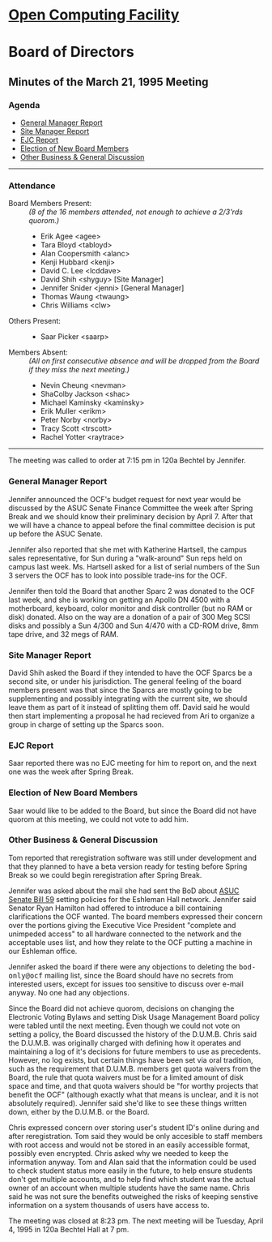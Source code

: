 <html><head>
<title>Minutes of the OCF Board of Directors Meeting of March 21, 1995</title>
</head><body>
<h1><A HREF="http://www.ocf.berkeley.edu/OCF/">Open Computing Facility</A></h1>
<h1>Board of Directors</h1>
<h2>Minutes of the March 21, 1995 Meeting</h2>

<h3>Agenda</h3>

<ul>
<li><A HREF="#General Manager Report">General Manager Report</A>
<li><A HREF="#Site Manager Report">Site Manager Report</A>
<li><A HREF="#EJC Report">EJC Report</A>
<li><A HREF="#Elections">Election of New Board Members</A>
<li><A HREF="#General Discussion">Other Business & General Discussion</A>
</ul>

<hr>

<h3>Attendance</h3>
<dl>
<dt>Board Members Present:
<dd><i>(8 of the 16 members attended, not enough to achieve a 2/3'rds quorom.)</i>
<ul>
	<li>Erik Agee &lt;agee&gt;
	<li>Tara Bloyd &lt;tabloyd&gt;
	<li>Alan Coopersmith &lt;alanc&gt;
	<li>Kenji Hubbard &lt;kenji&gt;
	<li>David C. Lee &lt;lcddave&gt;
	<li>David Shih &lt;shyguy&gt; [Site Manager]
	<li>Jennifer Snider &lt;jenni&gt; [General Manager]
	<li>Thomas Waung &lt;twaung&gt;
	<li>Chris Williams &lt;clw&gt;
</ul>
<dt>Others Present:
<dd><ul>
	<li>Saar Picker &lt;saarp&gt;
</ul>
<dt>Members Absent:
<dd><i>(All on first consecutive absence and will be dropped from the Board
	if they miss the next meeting.)</i>
<ul>
	<li>Nevin Cheung &lt;nevman&gt;
	<li>ShaColby Jackson &lt;shac&gt;
	<li>Michael Kaminsky &lt;kaminsky&gt;
	<li>Erik Muller &lt;erikm&gt;
	<li>Peter Norby &lt;norby&gt;
	<li>Tracy Scott &lt;trscott&gt;
	<li>Rachel Yotter &lt;raytrace&gt;
</ul>
</dl>
<hr>

The meeting was called to order at 7:15 pm in 120a Bechtel by Jennifer.

<p>

<h3><A NAME="#General Manager Report">General Manager Report</A></h3>

Jennifer announced the OCF's budget request for next year would be discussed
by the ASUC Senate Finance Committee the week after Spring Break and we should
know their preliminary decision by April 7.  After that we will have a chance
to appeal before the final committee decision is put up before the ASUC Senate.

<p>

Jennifer also reported that she met with Katherine Hartsell, the campus sales
representative, for Sun during a "walk-around" Sun reps held on campus last
week.  Ms. Hartsell asked for a list of serial numbers of the Sun 3 servers
the OCF has to look into possible trade-ins for the OCF.

<p>

Jennifer then told the Board that another Sparc 2 was donated to the OCF
last week, and she is working on getting an Apollo DN 4500 with a
motherboard, keyboard, color monitor and disk controller (but no RAM or
disk) donated.  Also on the way are a donation of a pair of 300 Meg SCSI
disks and possibly a Sun 4/300 and Sun 4/470 with a CD-ROM drive, 8mm tape
drive, and 32 megs of RAM.

<p>

<h3><A NAME="#Site Manager Report">Site Manager Report</A></h3>

David Shih asked the Board if they intended to have the OCF Sparcs be a
second site, or under his jurisdiction.  The general feeling of the board
members present was that since the Sparcs are mostly going to be
supplementing and possibly integrating with the current site, we should
leave them as part of it instead of splitting them off.  David said he
would then start implementing a proposal he had recieved from Ari to
organize a group in charge of setting up the Sparcs soon.

<h3><A Name="#EJC Report">EJC Report</A></h3>

Saar reported there was no EJC meeting for him to report on, and the next one
was the week after Spring Break.

<h3><A NAME="Elections">Election of New Board Members</A></h3>

Saar would like to be added to the Board, but since the Board did not have
quorom at this meeting, we could not vote to add him.

<h3><A Name="#General Discussion">Other Business & General Discussion</A></h3>

Tom reported that reregistration software was still under development and
that they planned to have a beta version ready for testing before Spring
Break so we could begin reregistration after Spring Break.

<p>

Jennifer was asked about the mail she had sent the BoD about 
<A HREF="http://server.berkeley.edu:80/asuc/senate/bills-passed/1995-Spring/sb-59.txt">ASUC Senate
Bill 59</A> setting policies for the Eshleman Hall network.  Jennifer said
Senator Ryan Hamilton had offered to introduce a bill containing
clarifications the OCF wanted.  The board members expressed their concern
over the portions giving the Executive Vice President "complete and
unimpeded access" to all hardware connected to the network and the
acceptable uses list, and how they relate to the OCF putting a machine in
our Eshleman office.

<p>

Jennifer asked the board if there were any objections to deleting the
<tt>bod-only@ocf</tt> mailing list, since the Board should have no secrets
from interested users, except for issues too sensitive to discuss over
e-mail anyway.  No one had any objections.

<p> 

Since the Board did not achieve quorom, decisions on changing the Electronic
Voting Bylaws and setting Disk Usage Management Board policy were tabled
until the next meeting.  Even though we could not vote on setting a policy,
the Board discussed the history of the D.U.M.B.  Chris said the D.U.M.B. was
originally charged with defining how it operates and maintaining a log of
it's decisions for future members to use as precedents.  However, no log
exists, but certain things have been set via oral tradition, such as the
requirement that D.U.M.B. members get quota waivers from the Board, the rule
that quota waivers must be for a limited amount of disk space and time, and
that quota waivers should be "for worthy projects that benefit the OCF"
(although exactly what that means is unclear, and it is not absolutely
required).  Jennifer said she'd like to see these things written down,
either by the D.U.M.B. or the Board.

<p>

Chris expressed concern over storing user's student ID's online during and
after reregistration.  Tom said they would be only accesible to staff
members with root access and would not be stored in an easily accessible
format, possibly even encrypted.  Chris asked why we needed to keep the
information anyway.  Tom and Alan said that the information could be used to
check student status more easily in the future, to help ensure students don't
get multiple accounts, and to help find which student was the actual owner
of an account when multiple students have the same name.  Chris said he was
not sure the benefits outweighed the risks of keeping senstive information
on a system thousands of users have access to.

<p>

The meeting was closed at 8:23 pm.  The next meeting will be Tuesday,
April 4, 1995 in 120a Bechtel Hall at 7 pm.

</body></html>
